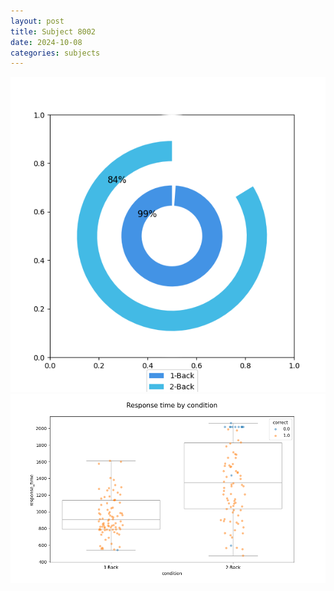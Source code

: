 ```yaml
---
layout: post
title: Subject 8002
date: 2024-10-08
categories: subjects
---
```


![](data/8002/run-7/8002_accuracy_by_condition.png)
![](data/8002/run-7/8002_response_time_by_condition.png)
